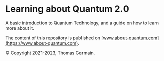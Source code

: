 
# Learning about Quantum 2.0

A basic introduction to Quantum Technology, and a guide on how to learn more about it. 

The content of this repository is published on [www.about-quantum.com](https://www.about-quantum.com).

© Copyright 2021-2023, Thomas Germain. 


